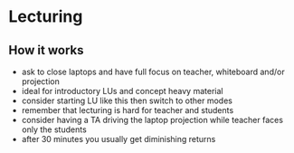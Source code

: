 # Lecturing

## How it works

- ask to close laptops and have full focus on teacher, whiteboard and/or projection
- ideal for introductory LUs and concept heavy material
- consider starting LU like this then switch to other modes
- remember that lecturing is hard for teacher and students
- consider having a TA driving the laptop projection while teacher faces only the students
- after 30 minutes you usually get diminishing returns
